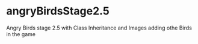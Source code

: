 # angryBirdsStage2.5
Angry Birds stage 2.5 with Class Inheritance and Images
adding othe Birds in the game
